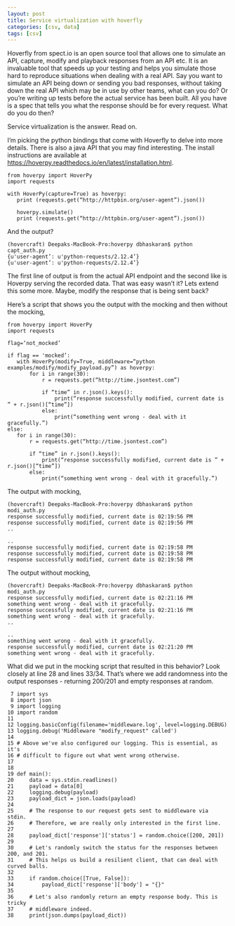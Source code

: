 ```yaml
---
layout: post
title: Service virtualization with hoverfly
categories: [csv, data]
tags: [csv]
---
```

Hoverfly from spect.io is an open source tool that allows one to simulate an API, capture, modify and playback responses from an API etc. It is an invaluable tool that speeds up your testing and helps you simulate those hard to reproduce situations when dealing with a real API. Say you want to simulate an API being down or sending you bad responses, without taking down the real API which may be in use by other teams, what can you do? Or you’re writing up tests before the actual service has been built. All you have is a spec that tells you what the response should be for every request. What do you do then?

Service virtualization is the answer. Read on.

I’m picking the python bindings that come with Hoverfly to delve into more details. There is also a java API that you may find interesting. The install instructions are available at https://hoverpy.readthedocs.io/en/latest/installation.html.

```
from hoverpy import HoverPy
import requests

with HoverPy(capture=True) as hoverpy:
   print (requests.get(“http://httpbin.org/user-agent”).json())

   hoverpy.simulate()
   print (requests.get(“http://httpbin.org/user-agent”).json())
```
And the output?

```
(hovercraft) Deepaks-MacBook-Pro:hoverpy dbhaskaran$ python capt_auth.py
{u'user-agent’: u'python-requests/2.12.4’}
{u'user-agent’: u'python-requests/2.12.4’}
```

The first line of output is from the actual API endpoint and the second like is Hoverpy serving the recorded data. That was easy wasn’t it? Lets extend this some more. Maybe, modify the response that is being sent back? 

Here’s a script that shows you the output with the mocking and then without the mocking, 

```
from hoverpy import HoverPy
import requests

flag=‘not_mocked’

if flag == 'mocked’:
   with HoverPy(modify=True, middleware=“python examples/modify/modify_payload.py”) as hoverpy:
       for i in range(30):
           r = requests.get(“http://time.jsontest.com”)

           if “time” in r.json().keys():
               print(“response successfully modified, current date is ” + r.json()[“time”])
           else:
               print(“something went wrong - deal with it gracefully.”)
else:
   for i in range(30):
       r = requests.get(“http://time.jsontest.com”)

       if “time” in r.json().keys():
           print(“response successfully modified, current date is ” + r.json()[“time”])
       else:
           print(“something went wrong - deal with it gracefully.”)
```

The output with mocking, 

```
(hovercraft) Deepaks-MacBook-Pro:hoverpy dbhaskaran$ python modi_auth.py
response successfully modified, current date is 02:19:56 PM
response successfully modified, current date is 02:19:56 PM
..

..
response successfully modified, current date is 02:19:58 PM
response successfully modified, current date is 02:19:58 PM
response successfully modified, current date is 02:19:58 PM
```

The output without mocking,

```
(hovercraft) Deepaks-MacBook-Pro:hoverpy dbhaskaran$ python modi_auth.py
response successfully modified, current date is 02:21:16 PM
something went wrong - deal with it gracefully.
response successfully modified, current date is 02:21:16 PM
something went wrong - deal with it gracefully.
..

..
something went wrong - deal with it gracefully.
response successfully modified, current date is 02:21:20 PM
something went wrong - deal with it gracefully. 
```

What did we put in the mocking script that resulted in this behavior? Look closely at line 28 and lines 33/34. That’s where we add randomness into the output responses - returning 200/201 and empty responses at random.

```
 7 import sys
 8 import json
 9 import logging
10 import random
11
12 logging.basicConfig(filename='middleware.log', level=logging.DEBUG)
13 logging.debug('Middleware "modify_request" called')
14
15 # Above we've also configured our logging. This is essential, as it's
16 # difficult to figure out what went wrong otherwise.
17
18
19 def main():
20     data = sys.stdin.readlines()
21     payload = data[0]
22     logging.debug(payload)
23     payload_dict = json.loads(payload)
24
25     # The response to our request gets sent to middleware via stdin.
26     # Therefore, we are really only interested in the first line.
27
28     payload_dict['response']['status'] = random.choice([200, 201])
29
30     # Let's randomly switch the status for the responses between 200, and 201.
31     # This helps us build a resilient client, that can deal with curved balls.
32
33     if random.choice([True, False]):
34         payload_dict['response']['body'] = "{}"
35
36     # Let's also randomly return an empty response body. This is tricky
37     # middleware indeed.
38     print(json.dumps(payload_dict))
```
